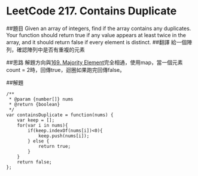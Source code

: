﻿# LeetCode 217. Contains Duplicate

##題目
Given an array of integers, find if the array contains any duplicates. Your function should return true if any value appears at least twice in the array, and it should return false if every element is distinct.
##翻譯
給一個陣列，確認陣列中是否有重複的元素

##思路
解題方向與[169. Majority Element](questions/169md.md)完全相通，使用map，當一個元素count = 2時，回傳true，迴圈如果跑完回傳false。 
  
##解題
```
/**
 * @param {number[]} nums
 * @return {boolean}
 */
var containsDuplicate = function(nums) {
    var keep = [];
    for(var i in nums){
        if(keep.indexOf(nums[i])<0){
            keep.push(nums[i]);
        } else {
            return true;
        }
    }
    return false;
};
```




